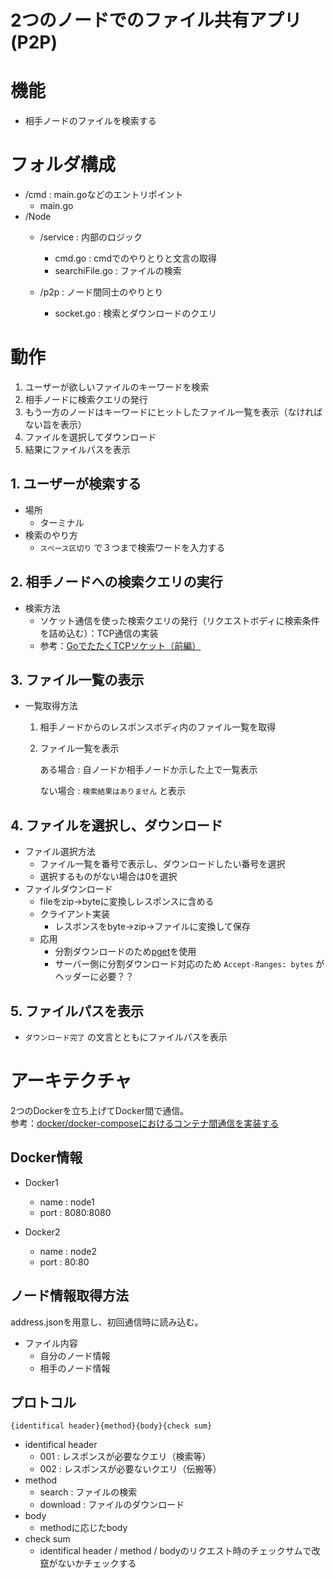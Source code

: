 # 2つのノードでのファイル共有アプリ(P2P)

# 機能
- 相手ノードのファイルを検索する

# フォルダ構成
- /cmd : main.goなどのエントリポイント
  - main.go
- /Node
  - /service : 内部のロジック
    - cmd.go : cmdでのやりとりと文言の取得
    - searchiFile.go : ファイルの検索

  - /p2p : ノード間同士のやりとり
    - socket.go : 検索とダウンロードのクエリ

# 動作
1. ユーザーが欲しいファイルのキーワードを検索
2. 相手ノードに検索クエリの発行
3. もう一方のノードはキーワードにヒットしたファイル一覧を表示（なければない旨を表示）
4. ファイルを選択してダウンロード
5. 結果にファイルパスを表示

## 1. ユーザーが検索する
- 場所
  - ターミナル
- 検索のやり方
  - `スペース区切り` で３つまで検索ワードを入力する

## 2. 相手ノードへの検索クエリの実行
- 検索方法
  - ソケット通信を使った検索クエリの発行（リクエストボディに検索条件を詰め込む）：TCP通信の実装
  - 参考：[GoでたたくTCPソケット（前編）](https://ascii.jp/elem/000/001/276/1276572/)

## 3. ファイル一覧の表示
- 一覧取得方法
  1. 相手ノードからのレスポンスボディ内のファイル一覧を取得
  2. ファイル一覧を表示

      ある場合 : 自ノードか相手ノードか示した上で一覧表示

      ない場合 : `検索結果はありません` と表示

## 4. ファイルを選択し、ダウンロード
- ファイル選択方法
  - ファイル一覧を番号で表示し、ダウンロードしたい番号を選択
  - 選択するものがない場合は0を選択
- ファイルダウンロード
    - fileをzip→byteに変換しレスポンスに含める
  - クライアント実装
    - レスポンスをbyte→zip→ファイルに変換して保存
  - 応用
    - 分割ダウンロードのため[pget](https://github.com/Code-Hex/pget)を使用
    - サーバー側に分割ダウンロード対応のため `Accept-Ranges: bytes` がヘッダーに必要？？

## 5. ファイルパスを表示
-  `ダウンロード完了` の文言とともにファイルパスを表示

# アーキテクチャ
2つのDockerを立ち上げてDocker間で通信。<br>
参考：[docker/docker-composeにおけるコンテナ間通信を実装する](https://dragon-taro.com/technology/post-556#outline__6)

## Docker情報

- Docker1
  - name : node1
  - port : 8080:8080

- Docker2
  - name : node2
  - port : 80:80

## ノード情報取得方法
address.jsonを用意し、初回通信時に読み込む。
- ファイル内容
  - 自分のノード情報
  - 相手のノード情報

## プロトコル
`{identifical header}{method}{body}{check sum}`

- identifical header
  - 001 : レスポンスが必要なクエリ（検索等）
  - 002 : レスポンスが必要ないクエリ（伝搬等）
- method
  - search : ファイルの検索
  - download : ファイルのダウンロード
- body
  - methodに応じたbody
- check sum
  - identifical header / method / bodyのリクエスト時のチェックサムで改竄がないかチェックする
